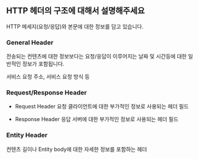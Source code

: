 ## HTTP 헤더의 구조에 대해서 설명해주세요

HTTP 메세지(요청/응답)와 본문에 대한 정보를 담고 있습니다.


### General Header 
전송되는 컨텐츠에 대한 정보보다는 요청/응답이 이루어지는 날짜 및 시간등에 대한 일반적인 정보가 포함됩니다.

서비스 요청 주소, 서비스 요청 방식 등

### Request/Response Header
- Request Header
요청 클라이언트에 대한 부가적인 정보로 사용되는 헤더 필드

- Response Header
응답 서버에 대한 부가적인 정보로 사용되는 헤더 필드

### Entity Header

컨텐츠 길이나 Entity body에 대한 자세한 정보를 포함하는 헤더
